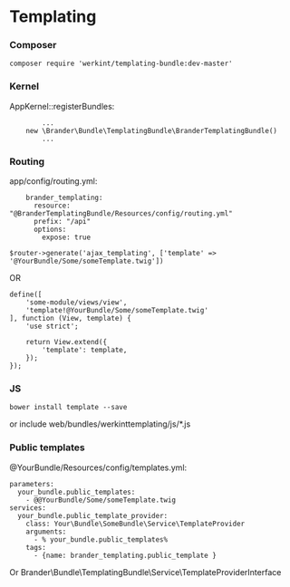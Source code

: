 # Templating

### Composer

`````
composer require 'werkint/templating-bundle:dev-master'
`````

### Kernel
AppKernel::registerBundles:
`````
        ...
    new \Brander\Bundle\TemplatingBundle\BranderTemplatingBundle()
        ...
`````        
        
### Routing

app/config/routing.yml:
`````        
    brander_templating:
      resource: "@BranderTemplatingBundle/Resources/config/routing.yml"
      prefix: "/api"
      options:
        expose: true
`````    

`````
$router->generate('ajax_templating', ['template' => '@YourBundle/Some/someTemplate.twig'])
`````

OR

`````
define([
    'some-module/views/view',
    'template!@YourBundle/Some/someTemplate.twig'
], function (View, template) {
    'use strict';

    return View.extend({
        'template': template,
    });
});
`````

### JS

`````
bower install template --save
`````

or include web/bundles/werkinttemplating/js/*.js

### Public templates

@YourBundle/Resources/config/templates.yml:
````
parameters:
  your_bundle.public_templates:
    - @@YourBundle/Some/someTemplate.twig
services:
  your_bundle.public_template_provider:
    class: Your\Bundle\SomeBundle\Service\TemplateProvider
    arguments:
      - % your_bundle.public_templates%
    tags:
      - {name: brander_templating.public_template }
````

Or Brander\Bundle\TemplatingBundle\Service\TemplateProviderInterface